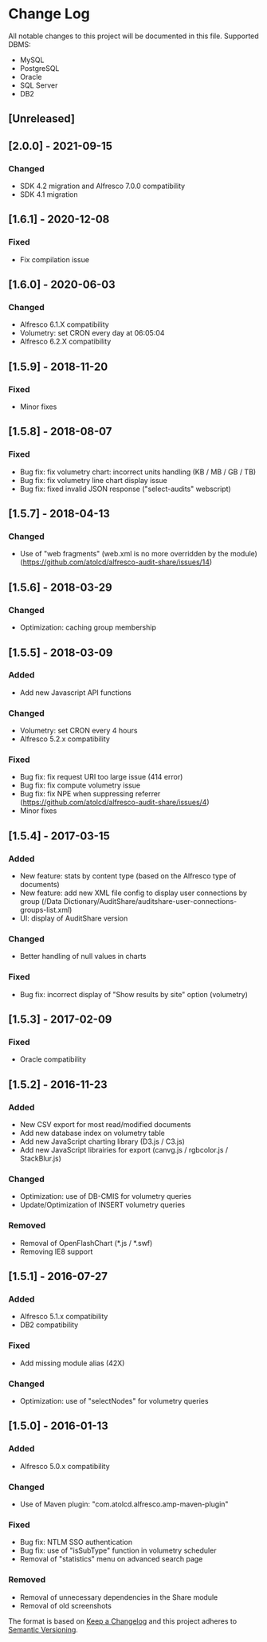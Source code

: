 # Change Log
All notable changes to this project will be documented in this file.
Supported DBMS:
- MySQL
- PostgreSQL
- Oracle
- SQL Server
- DB2


## [Unreleased]

## [2.0.0] - 2021-09-15
### Changed
- SDK 4.2 migration and Alfresco 7.0.0 compatibility
- SDK 4.1 migration

## [1.6.1] - 2020-12-08
### Fixed
- Fix compilation issue

## [1.6.0] - 2020-06-03
### Changed
- Alfresco 6.1.X compatibility
- Volumetry: set CRON every day at 06:05:04
- Alfresco 6.2.X compatibility


## [1.5.9] - 2018-11-20
### Fixed
- Minor fixes


## [1.5.8] - 2018-08-07
### Fixed
- Bug fix: fix volumetry chart: incorrect units handling (KB / MB / GB / TB)
- Bug fix: fix volumetry line chart display issue
- Bug fix: fixed invalid JSON response ("select-audits" webscript)


## [1.5.7] - 2018-04-13
### Changed
- Use of "web fragments" (web.xml is no more overridden by the module) (https://github.com/atolcd/alfresco-audit-share/issues/14)


## [1.5.6] - 2018-03-29
### Changed
- Optimization: caching group membership


## [1.5.5] - 2018-03-09
### Added
- Add new Javascript API functions

### Changed
- Volumetry: set CRON every 4 hours
- Alfresco 5.2.x compatibility

### Fixed
- Bug fix: fix request URI too large issue (414 error)
- Bug fix: fix compute volumetry issue
- Bug fix: fix NPE when suppressing referrer (https://github.com/atolcd/alfresco-audit-share/issues/4)
- Minor fixes


## [1.5.4] - 2017-03-15
### Added
- New feature: stats by content type (based on the Alfresco type of documents)
- New feature: add new XML file config to display user connections by group
(/Data Dictionary/AuditShare/auditshare-user-connections-groups-list.xml)
- UI: display of AuditShare version

### Changed
- Better handling of null values in charts

### Fixed
- Bug fix: incorrect display of "Show results by site" option (volumetry)


## [1.5.3] - 2017-02-09
### Fixed
- Oracle compatibility


## [1.5.2] - 2016-11-23
### Added
- New CSV export for most read/modified documents
- Add new database index on volumetry table
- Add new JavaScript charting library (D3.js / C3.js)
- Add new JavaScript librairies for export (canvg.js / rgbcolor.js / StackBlur.js)

### Changed
- Optimization: use of DB-CMIS for volumetry queries
- Update/Optimization of INSERT volumetry queries

### Removed
- Removal of OpenFlashChart (*.js / *.swf)
- Removing IE8 support


## [1.5.1] - 2016-07-27
### Added
- Alfresco 5.1.x compatibility
- DB2 compatibility

### Fixed
- Add missing module alias (42X)

### Changed
- Optimization: use of "selectNodes" for volumetry queries


## [1.5.0] - 2016-01-13
### Added
- Alfresco 5.0.x compatibility

### Changed
- Use of Maven plugin: "com.atolcd.alfresco.amp-maven-plugin"

### Fixed
- Bug fix: NTLM SSO authentication
- Bug fix: use of "isSubType" function in volumetry scheduler
- Removal of "statistics" menu on advanced search page

### Removed
- Removal of unnecessary dependencies in the Share module
- Removal of old screenshots


The format is based on [Keep a Changelog](http://keepachangelog.com/)
and this project adheres to [Semantic Versioning](http://semver.org/).
